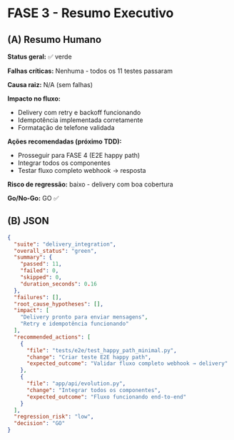 # FASE 3 - Resumo Executivo

## (A) Resumo Humano

**Status geral:** ✅ verde

**Falhas críticas:** Nenhuma - todos os 11 testes passaram

**Causa raiz:** N/A (sem falhas)

**Impacto no fluxo:**
- Delivery com retry e backoff funcionando
- Idempotência implementada corretamente
- Formatação de telefone validada

**Ações recomendadas (próximo TDD):**
- Prosseguir para FASE 4 (E2E happy path)
- Integrar todos os componentes
- Testar fluxo completo webhook → resposta

**Risco de regressão:** baixo - delivery com boa cobertura

**Go/No-Go:** GO ✅

## (B) JSON

```json
{
  "suite": "delivery_integration",
  "overall_status": "green",
  "summary": {
    "passed": 11,
    "failed": 0,
    "skipped": 0,
    "duration_seconds": 0.16
  },
  "failures": [],
  "root_cause_hypotheses": [],
  "impact": [
    "Delivery pronto para enviar mensagens",
    "Retry e idempotência funcionando"
  ],
  "recommended_actions": [
    {
      "file": "tests/e2e/test_happy_path_minimal.py",
      "change": "Criar teste E2E happy path",
      "expected_outcome": "Validar fluxo completo webhook → delivery"
    },
    {
      "file": "app/api/evolution.py",
      "change": "Integrar todos os componentes",
      "expected_outcome": "Fluxo funcionando end-to-end"
    }
  ],
  "regression_risk": "low",
  "decision": "GO"
}
```
